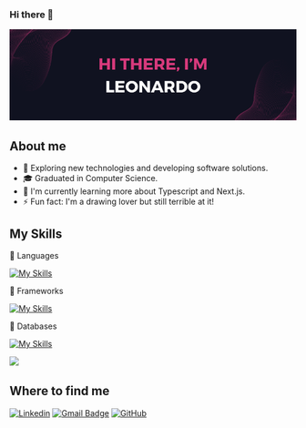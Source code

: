 ### Hi there 👋

<img alt="Hi, I'm Leonardo" src="./assets/cover.png" />

## About me

- 🔭 Exploring new technologies and developing software solutions.
- 🎓 Graduated in Computer Science.
- 🌱 I'm currently learning more about Typescript and Next.js.
- ⚡ Fun fact: I'm a drawing lover but still terrible at it!

## My Skills
💪 Languages

[![My Skills](https://skillicons.dev/icons?i=js,java)](https://skillicons.dev)

🔨 Frameworks

[![My Skills](https://skillicons.dev/icons?i=react,nextjs,vue,bootstrap,tailwind)](https://skillicons.dev)

💾 Databases

[![My Skills](https://skillicons.dev/icons?i=mysql,mongodb,postgres)](https://skillicons.dev)

<a href="https://github.com/leo3210k" title="Perfil do Leo">
  <img height="180em" src="https://github-readme-stats.vercel.app/api?username=leo3210k&theme=radical&show_icons=true" />
</a>

## Where to find me

[![Linkedin](https://img.shields.io/badge/-Leonardo-blue?style=flat-square&logo=Linkedin&logoColor=white&link=https://www.linkedin.com/in/leonardo-coêlho-9599b9200)](https://www.linkedin.com/in/leonardo-coêlho-9599b9200)
[![Gmail Badge](https://img.shields.io/badge/-leocoelho.pi@gmail.com-006bed?style=flat-square&logo=Gmail&logoColor=white&link=mailto:leocoelho.pi@gmail.com)](mailto:leocoelho.pi@gmail.com)
[![GitHub](https://img.shields.io/github/followers/leo3210k?label=follow&style=social)](https://github.com/leo3210k)
